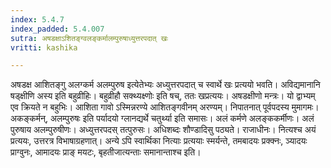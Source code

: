 ```yaml
---
index: 5.4.7
index_padded: 5.4.007
sutra: अषडक्षाऽशितङ्ग्वलङ्कर्मालम्पुरुषाध्युत्तरपदात् खः
vritti: kashika

---
```

अषडक्ष आशितङ्गु अलग्कर्म अलम्पुरुष इत्येतेभ्यः अध्युत्तरपदात् च स्वार्थे खः प्रत्ययो भवति। अविद्यमानानि षड्क्षीणि अस्य इति बहुव्रीहिः। बहुव्रीहौ सक्थ्यक्ष्णोः इति षच्, ततः खप्रत्ययः। अषडक्षीणो मन्त्रः। यो द्वाभ्यम् एव क्रियते न बहुभिः। आशिता गावो ऽस्मिन्नरण्ये आशितङ्गवीनम् अरण्यम्। निपातनात् पूर्वपदस्य मुमागमः। अकङ्कर्मन्, अलम्पुरुषः इति पर्यादयो ग्लानद्यर्थे चतुर्थ्या इति समासः। अलं कर्मणे अलङ्ककर्मीणः। अलं पुरुषाय अलम्पुरुषीणः। अध्युत्तरपदस् तत्पुरुसः। अधिशब्दः शौण्डादिसु पठ्यते। राजाधीनः। नित्यश्च अयं प्रत्ययः, उत्तरत्र विभाषाग्रहणात्। अन्ये ऽपि स्वार्थिका नित्याः प्रत्ययाः स्मर्यन्ते, तमबादयः प्रक्क्नः, ञ्यादयः प्राग्वुनः, आमादयः प्राङ् मयटः, बृहतीजात्यन्ताः समानान्ताश्च इति।